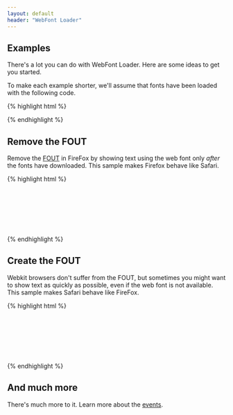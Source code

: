 ```yaml
---
layout: default
header: "WebFont Loader"
---
```


Examples
--------

There's a lot you can do with WebFont Loader. Here are some ideas to get you
started. 

To make each example shorter, we'll assume that fonts have been loaded with
the following code. 

{% highlight html %}
<script src="webfont.js"></script>
<script>
  WebFont.load({
    google: {
      families: ['Droid Sans']
    }
  });
</script>
{% endhighlight %}


Remove the FOUT
---------------

Remove the [FOUT](http://paulirish.com/2009/fighting-the-font-face-fout/) in
FireFox by showing text using the web font only *after* the fonts have
downloaded. This sample makes Firefox behave like Safari.

{% highlight html %}
<style>
  h1 {
    font-family: 'Droid Sans';
    visibility: hidden;
  }
  .wf-active h1 {
    visibility: visible;
  }
</style>
<body>
  <h1>
    This headline will be hidden until 
    Droid Sans is completely loaded.
  </h1>
</body>
{% endhighlight %}


Create the FOUT
---------------

Webkit browsers don't suffer from the FOUT, but sometimes you might want to
show text as quickly as possible, even if the web font is not available. This
sample makes Safari behave like FireFox.

{% highlight html %}
<style>
  h1 {
    font-family: sans-serif;
  }
  .wf-active h1 {
    font-family: 'Droid Sans';
  }
</style>
<body>
  <h1>
    This headline will be visible in 'sans-serif', 
    then switch to 'Droid Sans'.
  </h1>
</body>
{% endhighlight %}


And much more
-------------

There's much more to it. Learn more about the [events](events.html).

